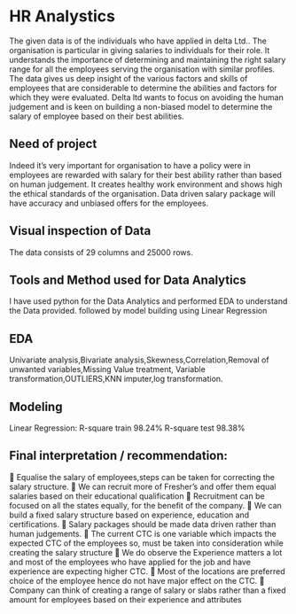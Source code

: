 
# HR Analystics

The given data is of the individuals who have applied in delta Ltd.. The organisation is particular in giving salaries to individuals for their role. It understands the importance of determining and maintaining the right salary range for all the employees serving the organisation with similar profiles. The data gives us deep insight of the various factors and skills of employees that are considerable to determine the abilities and factors for which they were evaluated. Delta ltd wants to focus on avoiding the human judgement and is keen on building a non-biased model to determine the salary of employee based on their best abilities.  


## Need of project
Indeed it’s very important for organisation to have a policy were in employees are rewarded with salary for their best ability rather than based on human judgement. It creates healthy work environment and shows high the ethical standards of the organisation. Data driven salary package will have accuracy and unbiased offers for the employees.
## Visual inspection of Data
The data consists of 29 columns and 25000 rows.
## Tools and Method used for Data Analytics 
I have used python for the Data Analytics and performed EDA to understand the Data provided. followed by model building using Linear Regression
## EDA
Univariate analysis,Bivariate analysis,Skewness,Correlation,Removal of unwanted variables,Missing Value treatment,
Variable transformation,OUTLIERS,KNN imputer,log transformation.

## Modeling
Linear Regression: R-square train	98.24%
R-square test	98.38%
## Final interpretation / recommendation:

	Equalise the salary of employees,steps can be taken for correcting the salary structure. 
	We can recruit more of Fresher’s and offer them equal salaries based on their educational qualification
	Recruitment can be focused on all the states equally, for the benefit of the company.
	We can build a fixed salary structure based on experience, education and certifications.
	Salary packages should be made data driven rather than human judgements.
	The current CTC is one variable which impacts the expected CTC of the employees so, must be taken into consideration while creating the salary structure 
	We do observe the Experience matters a lot and most of the employees who have applied for the job and have experience are expecting higher CTC.
	Most of the locations are preferred choice of the employee hence do not have major effect on the CTC.
	Company can think of creating a range of salary or slabs rather than a fixed amount for employees based on their experience and attributes 

